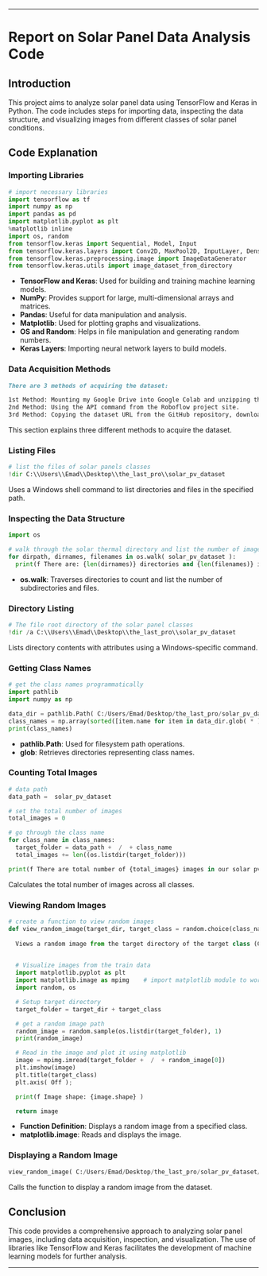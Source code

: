 
---

# Report on Solar Panel Data Analysis Code

## Introduction

This project aims to analyze solar panel data using TensorFlow and Keras in Python. The code includes steps for importing data, inspecting the data structure, and visualizing images from different classes of solar panel conditions.

## Code Explanation

### Importing Libraries

```python
# import necessary libraries
import tensorflow as tf
import numpy as np
import pandas as pd
import matplotlib.pyplot as plt
%matplotlib inline
import os, random
from tensorflow.keras import Sequential, Model, Input
from tensorflow.keras.layers import Conv2D, MaxPool2D, InputLayer, Dense, Flatten, Activation, Dropout, GlobalAveragePooling2D
from tensorflow.keras.preprocessing.image import ImageDataGenerator
from tensorflow.keras.utils import image_dataset_from_directory
```

- **TensorFlow and Keras**: Used for building and training machine learning models.
- **NumPy**: Provides support for large, multi-dimensional arrays and matrices.
- **Pandas**: Useful for data manipulation and analysis.
- **Matplotlib**: Used for plotting graphs and visualizations.
- **OS and Random**: Helps in file manipulation and generating random numbers.
- **Keras Layers**: Importing neural network layers to build models.

### Data Acquisition Methods

```markdown
There are 3 methods of acquiring the dataset:

1st Method: Mounting my Google Drive into Google Colab and unzipping the dataset.
2nd Method: Using the API command from the Roboflow project site.
3rd Method: Copying the dataset URL from the GitHub repository, downloading, and extracting the contents into Colab.
```

This section explains three different methods to acquire the dataset.

### Listing Files

```python
# list the files of solar panels classes
!dir C:\\Users\\Emad\\Desktop\\the_last_pro\\solar_pv_dataset
```

Uses a Windows shell command to list directories and files in the specified path.

### Inspecting the Data Structure

```python
import os

# walk through the solar thermal directory and list the number of images
for dirpath, dirnames, filenames in os.walk( solar_pv_dataset ):
  print(f There are: {len(dirnames)} directories and {len(filenames)} images in {dirpath} )
```

- **os.walk**: Traverses directories to count and list the number of subdirectories and files.

### Directory Listing

```python
# The file root directory of the solar panel classes
!dir /a C:\\Users\\Emad\\Desktop\\the_last_pro\\solar_pv_dataset
```

Lists directory contents with attributes using a Windows-specific command.

### Getting Class Names

```python
# get the class names programmatically
import pathlib
import numpy as np

data_dir = pathlib.Path( C:/Users/Emad/Desktop/the_last_pro/solar_pv_dataset )   # set it as a path object
class_names = np.array(sorted([item.name for item in data_dir.glob( * )]))  # created a list of class names from the train sub directories
print(class_names)
```

- **pathlib.Path**: Used for filesystem path operations.
- **glob**: Retrieves directories representing class names.

### Counting Total Images

```python
# data path
data_path =  solar_pv_dataset 

# set the total number of images
total_images = 0

# go through the class name
for class_name in class_names:
  target_folder = data_path +  /  + class_name
  total_images += len((os.listdir(target_folder)))

print(f There are total number of {total_images} images in our solar pv dataset. )
```

Calculates the total number of images across all classes.

### Viewing Random Images

```python
# create a function to view random images
def view_random_image(target_dir, target_class = random.choice(class_names)):
     
  Views a random image from the target directory of the target class (Clean, Crack, Dirty, Bird dropping)
     

  # Visualize images from the train data
  import matplotlib.pyplot as plt
  import matplotlib.image as mpimg    # import matplotlib module to work with images
  import random, os

  # Setup target directory
  target_folder = target_dir + target_class

  # get a random image path
  random_image = random.sample(os.listdir(target_folder), 1)
  print(random_image)

  # Read in the image and plot it using matplotlib
  image = mpimg.imread(target_folder +  /  + random_image[0])
  plt.imshow(image)
  plt.title(target_class)
  plt.axis( Off );

  print(f Image shape: {image.shape} )

  return image
```

- **Function Definition**: Displays a random image from a specified class.
- **matplotlib.image**: Reads and displays the image.

### Displaying a Random Image

```python
view_random_image( C:/Users/Emad/Desktop/the_last_pro/solar_pv_dataset/ )
```

Calls the function to display a random image from the dataset.

## Conclusion

This code provides a comprehensive approach to analyzing solar panel images, including data acquisition, inspection, and visualization. The use of libraries like TensorFlow and Keras facilitates the development of machine learning models for further analysis.

---
